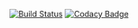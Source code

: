[![Build Status](https://travis-ci.org/master-tools/middle-injector-examples.svg?branch=master)](https://travis-ci.org/master-tools/middle-injector-examples)
[![Codacy Badge](https://api.codacy.com/project/badge/Grade/2503239d75c44d17b7c64883eed549d5)](https://www.codacy.com/app/alberto-uchiha/middle-injector-examples?utm_source=github.com&amp;utm_medium=referral&amp;utm_content=master-tools/middle-injector-examples&amp;utm_campaign=Badge_Grade)